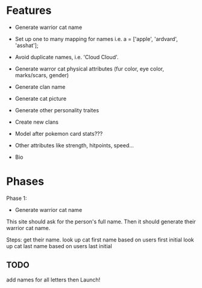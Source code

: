 # Features

- Generate warrior cat name

- Set up one to many mapping for names i.e. a = ['apple', 'ardvard', 'asshat'];
- Avoid duplicate names, i.e. 'Cloud Cloud'.

- Generate warror cat physical attributes (fur color, eye color, marks/scars, gender)
- Generate clan name

- Generate cat picture
- Generate other personality traites
- Create new clans

- Model after pokemon card stats???
- Other attributes like strength, hitpoints, speed...
- Bio

# Phases

Phase 1:
- Generate warrior cat name

This site should ask for the person's full name. Then it should generate their warrior cat name.

Steps:
get their name.
look up cat first name based on users first initial
look up cat last name based on users last initial


## TODO

add names for all letters
then Launch!


